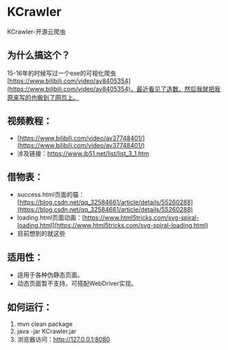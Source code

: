 # KCrawler
KCrawler-开源云爬虫

## 为什么搞这个？
15-16年的时候写过一个exe的可视化爬虫[https://www.bilibili.com/video/av8405354](https://www.bilibili.com/video/av8405354)，最近看见了造数。然后我就把我原来写的也搬到了网页上。

## 视频教程：
* [https://www.bilibili.com/video/av37748401/](https://www.bilibili.com/video/av37748401/)
* 涉及链接：https://www.jb51.net/list/list_3_1.htm

## 借物表：
* success.html页面的猫：[https://blog.csdn.net/qq_32584661/article/details/55260288](https://blog.csdn.net/qq_32584661/article/details/55260288)
* loading.html页面动画：[https://www.html5tricks.com/svg-spiral-loading.html](https://www.html5tricks.com/svg-spiral-loading.html)
* 目前想到的就这些

## 适用性：
* 适用于各种伪静态页面。
* 动态页面暂不支持，可搭配WebDriver实现。

## 如何运行：
1. mvn clean package
2. java -jar KCrawler.jar
3. 浏览器访问：http://127.0.0.1:8080
